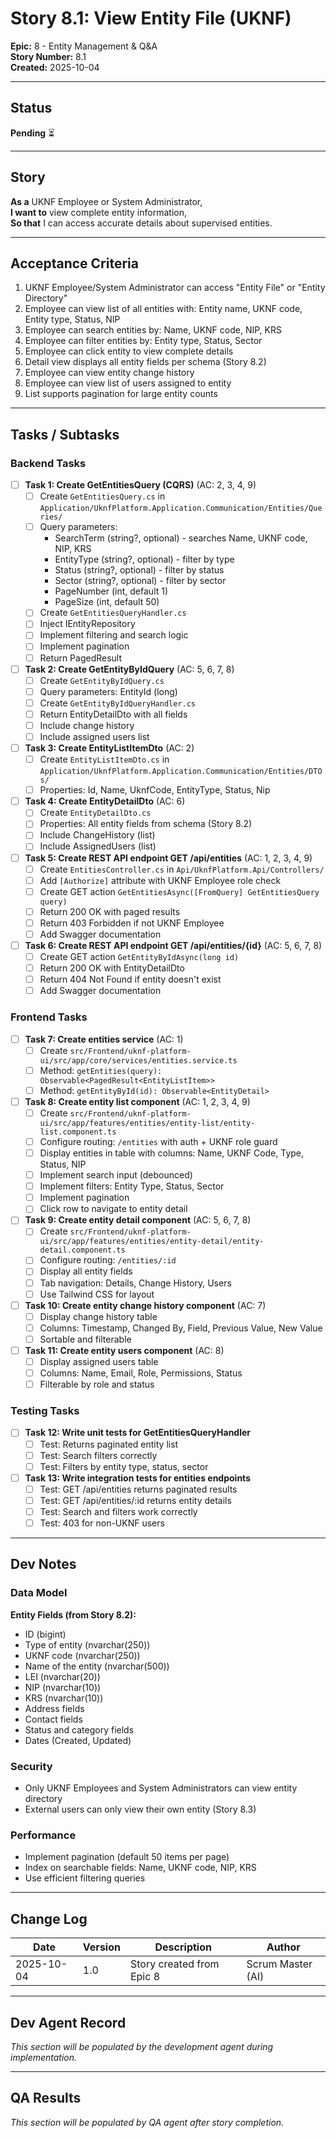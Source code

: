# Story 8.1: View Entity File (UKNF)

**Epic:** 8 - Entity Management & Q&A  
**Story Number:** 8.1  
**Created:** 2025-10-04

---

## Status

**Pending** ⏳

---

## Story

**As a** UKNF Employee or System Administrator,  
**I want to** view complete entity information,  
**So that** I can access accurate details about supervised entities.

---

## Acceptance Criteria

1. UKNF Employee/System Administrator can access "Entity File" or "Entity Directory"
2. Employee can view list of all entities with: Entity name, UKNF code, Entity type, Status, NIP
3. Employee can search entities by: Name, UKNF code, NIP, KRS
4. Employee can filter entities by: Entity type, Status, Sector
5. Employee can click entity to view complete details
6. Detail view displays all entity fields per schema (Story 8.2)
7. Employee can view entity change history
8. Employee can view list of users assigned to entity
9. List supports pagination for large entity counts

---

## Tasks / Subtasks

### Backend Tasks

- [ ] **Task 1: Create GetEntitiesQuery (CQRS)** (AC: 2, 3, 4, 9)
  - [ ] Create `GetEntitiesQuery.cs` in `Application/UknfPlatform.Application.Communication/Entities/Queries/`
  - [ ] Query parameters:
    - SearchTerm (string?, optional) - searches Name, UKNF code, NIP, KRS
    - EntityType (string?, optional) - filter by type
    - Status (string?, optional) - filter by status
    - Sector (string?, optional) - filter by sector
    - PageNumber (int, default 1)
    - PageSize (int, default 50)
  - [ ] Create `GetEntitiesQueryHandler.cs`
  - [ ] Inject IEntityRepository
  - [ ] Implement filtering and search logic
  - [ ] Implement pagination
  - [ ] Return PagedResult<EntityListItemDto>

- [ ] **Task 2: Create GetEntityByIdQuery** (AC: 5, 6, 7, 8)
  - [ ] Create `GetEntityByIdQuery.cs`
  - [ ] Query parameters: EntityId (long)
  - [ ] Create `GetEntityByIdQueryHandler.cs`
  - [ ] Return EntityDetailDto with all fields
  - [ ] Include change history
  - [ ] Include assigned users list

- [ ] **Task 3: Create EntityListItemDto** (AC: 2)
  - [ ] Create `EntityListItemDto.cs` in `Application/UknfPlatform.Application.Communication/Entities/DTOs/`
  - [ ] Properties: Id, Name, UknfCode, EntityType, Status, Nip

- [ ] **Task 4: Create EntityDetailDto** (AC: 6)
  - [ ] Create `EntityDetailDto.cs`
  - [ ] Properties: All entity fields from schema (Story 8.2)
  - [ ] Include ChangeHistory (list)
  - [ ] Include AssignedUsers (list)

- [ ] **Task 5: Create REST API endpoint GET /api/entities** (AC: 1, 2, 3, 4, 9)
  - [ ] Create `EntitiesController.cs` in `Api/UknfPlatform.Api/Controllers/`
  - [ ] Add `[Authorize]` attribute with UKNF Employee role check
  - [ ] Create GET action `GetEntitiesAsync([FromQuery] GetEntitiesQuery query)`
  - [ ] Return 200 OK with paged results
  - [ ] Return 403 Forbidden if not UKNF Employee
  - [ ] Add Swagger documentation

- [ ] **Task 6: Create REST API endpoint GET /api/entities/{id}** (AC: 5, 6, 7, 8)
  - [ ] Create GET action `GetEntityByIdAsync(long id)`
  - [ ] Return 200 OK with EntityDetailDto
  - [ ] Return 404 Not Found if entity doesn't exist
  - [ ] Add Swagger documentation

### Frontend Tasks

- [ ] **Task 7: Create entities service** (AC: 1)
  - [ ] Create `src/Frontend/uknf-platform-ui/src/app/core/services/entities.service.ts`
  - [ ] Method: `getEntities(query): Observable<PagedResult<EntityListItem>>`
  - [ ] Method: `getEntityById(id): Observable<EntityDetail>`

- [ ] **Task 8: Create entity list component** (AC: 1, 2, 3, 4, 9)
  - [ ] Create `src/Frontend/uknf-platform-ui/src/app/features/entities/entity-list/entity-list.component.ts`
  - [ ] Configure routing: `/entities` with auth + UKNF role guard
  - [ ] Display entities in table with columns: Name, UKNF Code, Type, Status, NIP
  - [ ] Implement search input (debounced)
  - [ ] Implement filters: Entity Type, Status, Sector
  - [ ] Implement pagination
  - [ ] Click row to navigate to entity detail

- [ ] **Task 9: Create entity detail component** (AC: 5, 6, 7, 8)
  - [ ] Create `src/Frontend/uknf-platform-ui/src/app/features/entities/entity-detail/entity-detail.component.ts`
  - [ ] Configure routing: `/entities/:id`
  - [ ] Display all entity fields
  - [ ] Tab navigation: Details, Change History, Users
  - [ ] Use Tailwind CSS for layout

- [ ] **Task 10: Create entity change history component** (AC: 7)
  - [ ] Display change history table
  - [ ] Columns: Timestamp, Changed By, Field, Previous Value, New Value
  - [ ] Sortable and filterable

- [ ] **Task 11: Create entity users component** (AC: 8)
  - [ ] Display assigned users table
  - [ ] Columns: Name, Email, Role, Permissions, Status
  - [ ] Filterable by role and status

### Testing Tasks

- [ ] **Task 12: Write unit tests for GetEntitiesQueryHandler**
  - [ ] Test: Returns paginated entity list
  - [ ] Test: Search filters correctly
  - [ ] Test: Filters by entity type, status, sector

- [ ] **Task 13: Write integration tests for entities endpoints**
  - [ ] Test: GET /api/entities returns paginated results
  - [ ] Test: GET /api/entities/:id returns entity details
  - [ ] Test: Search and filters work correctly
  - [ ] Test: 403 for non-UKNF users

---

## Dev Notes

### Data Model

**Entity Fields (from Story 8.2):**
- ID (bigint)
- Type of entity (nvarchar(250))
- UKNF code (nvarchar(250))
- Name of the entity (nvarchar(500))
- LEI (nvarchar(20))
- NIP (nvarchar(10))
- KRS (nvarchar(10))
- Address fields
- Contact fields
- Status and category fields
- Dates (Created, Updated)

### Security

- Only UKNF Employees and System Administrators can view entity directory
- External users can only view their own entity (Story 8.3)

### Performance

- Implement pagination (default 50 items per page)
- Index on searchable fields: Name, UKNF code, NIP, KRS
- Use efficient filtering queries

---

## Change Log

| Date | Version | Description | Author |
|------|---------|-------------|--------|
| 2025-10-04 | 1.0 | Story created from Epic 8 | Scrum Master (AI) |

---

## Dev Agent Record

_This section will be populated by the development agent during implementation._

---

## QA Results

_This section will be populated by QA agent after story completion._

